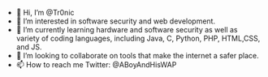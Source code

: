 - 👋 Hi, I’m @Tr0nic
- 👀 I’m interested in software security and web development.
- 🌱 I’m currently learning hardware and software security as well as variety of coding languages, including Java, C, Python, PHP, HTML,CSS, and JS.
- 💞️ I’m looking to collaborate on tools that make the internet a safer place.
- 📫 How to reach me Twitter: @ABoyAndHisWAP

<!---
Tr0nic/Tr0nic is a ✨ special ✨ repository because its `README.md` (this file) appears on your GitHub profile.
You can click the Preview link to take a look at your changes.
--->
